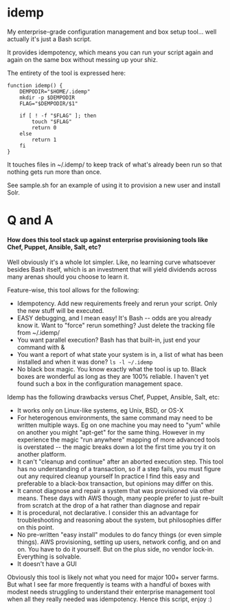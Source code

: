 # idemp
My enterprise-grade configuration management and box setup tool... well actually it's just a Bash script.

It provides idempotency, which means you can run your script again and again on the same box without messing up your shiz.

The entirety of the tool is expressed here:

```
function idemp() {
    DEMPODIR="$HOME/.idemp"
    mkdir -p $DEMPODIR
    FLAG="$DEMPODIR/$1"

    if [ ! -f "$FLAG" ]; then
        touch "$FLAG"
        return 0
    else
        return 1
    fi
}
```

It touches files in ~/.idemp/ to keep track of what's already been run so that nothing gets run more than once.

See sample.sh for an example of using it to provision a new user and install Solr.

# Q and A

#### How does this tool stack up against enterprise provisioning tools like Chef, Puppet, Ansible, Salt, etc?

Well obviously it's a whole lot simpler.  Like, no learning curve whatsoever besides Bash itself, which is an investment that will yield dividends across many arenas should you choose to learn it.

Feature-wise, this tool allows for the following:

- Idempotency. Add new requirements freely and rerun your script.  Only the new stuff will be executed. 
- EASY debugging, and I mean easy!  It's Bash -- odds are you already know it.  Want to "force" rerun something?  Just delete the tracking file from ~/.idemp/
- You want parallel execution?  Bash has that built-in, just end your command with &
- You want a report of what state your system is in, a list of what has been installed and when it was done?  `ls -l ~/.idemp`
- No black box magic.  You know exactly what the tool is up to.  Black boxes are wonderful as long as they are 100% reliable.  I haven't yet found such a box in the configuration management space.

Idemp has the following drawbacks versus Chef, Puppet, Ansible, Salt, etc:

- It works only on Linux-like systems, eg Unix, BSD, or OS-X 
- For heterogenous environments, the same command may need to be written multiple ways.  Eg on one machine you may need to "yum" while on another you might "apt-get" for the same thing.
    However in my experience the magic "run anywhere" mapping of more advanced tools is overstated -- the magic breaks down a lot the first time you try it on another platform.
- It can't "cleanup and continue" after an aborted execution step.  This tool has no understanding of a transaction, so if a step fails, you must figure out any required cleanup yourself
    In practice I find this easy and preferable to a black-box transaction, but opinions may differ on this.
- It cannot diagnose and repair a system that was provisioned via other means.  These days with AWS though, many people prefer to just re-built from scratch at the drop of a hat rather than diagnose and repair
- It is procedural, not declarative.  I consider this an advantage for troubleshooting and reasoning about the system, but philosophies differ on this point.
- No pre-written "easy install" modules to do fancy things (or even simple things).  AWS provisioning, setting up users, network config, and on and on.  You have to do it yourself.  But on the plus side, no vendor lock-in.  Everything is solvable.
- It doesn't have a GUI


Obviously this tool is likely not what you need for major 100+ server farms.  But what I see far more frequently is teams with a handful of boxes with modest needs struggling to understand their enterprise management tool when all they really needed was idempotency.  Hence this script, enjoy :)
